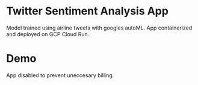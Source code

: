 # Twitter Sentiment Analysis App

Model trained using airline tweets with googles autoML. App containerized and
deployed on GCP Cloud Run.

# Demo

App disabled to prevent uneccesary billing.
